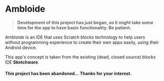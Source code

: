 # Ambloide

> **Development of this project has just began, so it might take some time for the app to have basic functionality. Be patient.**

Ambloide is an IDE that uses Scratch blocks technology to help users without programming experience to create their own apps easily, using their Android device.

This app's concept is taken from the existing (dead, closed source) blocks IDE **Sketchware**.

#### This project has been abandoned... Thanks for your interest.
